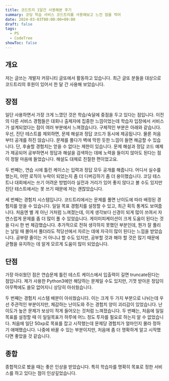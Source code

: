 ```yaml
---
title: 코드트리 1달간 사용해본 후기
summary: 코딩 학습 서비스 코드트리를 사용해보고 느낀 점을 적어
date: 2024-03-03T00:00:00+09:00
draft: false
tags:
  - PS
  - CodeTree
showToc: false
---
```


## 개요
저는 글쓰는 개발자 커뮤니티 글또에서 활동하고 있습니다. 최근 글또 분들을 대상으로 코드트리의 후원이 있어서 한 달 간 사용해 보았습니다.

## 장점
일단 사용하면서 가장 크게 느꼈던 것은 학습/숙달에 중점을 두고 있다는 점입니다. 이전의 다른 서비스 경험들은 대회나 출제자에 집중한 느낌이었는데 학습자 입장에서 서비스가 설계되었다는 점이 여러 부분에서 느껴졌습니다. 구체적인 부분은 아래와 같습니다. 
우선, 진단 테스트를 제외하면, 문제 해설과 정답 코드가 동시에 제공됩니다. 물론 처음부터 공개를 하진 않습니다. 문제를 풀다가 벽에 막힌 듯한 느낌이 들면 해금할 수 있습니다. 단, 후술할 경험치는 얻을 수 없다는 제한이 있습니다. 문제 해설과 정답 코드 예제가 제공되어 공부하면서 정답과 해설을 검색하는 데에 노력을 들이지 않아도 된다는 점이 정말 마음에 들었습니다. 해설도 대체로 친절한 편이었고요. 

두 번째는, 연습 시에 틀린 케이스는 입력과 정답 모두 공개를 해줍니다. 어디서 실수를 했는지, 어떤 로직이 누락이 되었는지 좀 더 디버깅하기 좀 더 용이했습니다. 코딩 테스트나 대회에서는 쓰기 어려운 방법이라 실전과 거리가 있어 좋지 않다고 볼 수도 있지만 진단 테스트에서는 못 쓰기 때문에 저는 괜찮았습니다. 

세 번째는 경험치 시스템입니다. 코드트리에서는 문제를 풀면 난이도에 따라 배정된 경험치를 얻을 수 있습니다. 일일 목표 경험치를 설정할 수 있고, 최근 획득 통계도 보여줍니다. 처음엔 별 게 아닌 거처럼 느껴졌는데, 이게 생각보다 신경이 되게 많이 쓰여서 자연스럽게 문제를 좀 더 많이 풀 수 있었습니다. 게이미피케이션이 크게 도움이 된다는 것을 다시 한 번 체감했습니다. 추가적으로 전혀 생각하지 못했던 부분인데, 뭔가 잘 풀리는 날일 때 몰아서 풀더라도 적당선에서 자르는 데에 자극이 많이 된다는 느낌을 받았습니다. 공부량 줄이는 거 아니냐 할 수도 있지만, 공부할 것과 해야 할 것은 많기 때문에 균형을 유지하는 데 알게 모르게 도움이 많이 되었습니다.

## 단점
가장 아쉬웠던 점은 연습문제 틀린 테스트 케이스에서 입출력이 길면 truncate된다는 점입니다. 제가 사용한 Python3에만 해당하는 문제일 수도 있지만, 기껏 받아온 정답이 아무짝에도 쓸모 없어지니 상당히 아쉬웠습니다. 

두 번째는 경험치 시스템 배분이 아쉬웠습니다. 이는 크게 두 가지 부분으로 나뉘는데 우선 주관적인 부분이지만, 체감하는 난이도와 주는 경험치 양이 괴리감이 있었습니다. 난이도가 높은 문제가 보상이 적게 들어오는 것처럼 느껴졌습니다. 두 번째는, 처음에 일일 목표를 설정할 때 이 일일목표가 하루에 어느 정도 투자를 필요로 하는지 알 수 없었습니다. 처음에 일단 50xp로 목표를 잡고 시작했는데 문제당 경험치가 얼마인지 몰라 정하기 애매했습니다. 나중에 바꿀 수 있는 부분이지만, 처음에 좀 더 명확하게 알고 시작했다면 좋았을 것 같습니다.

## 종합
종합적으로 봤을 때는 좋은 인상을 받았습니다. 특히 학습자를 명확히 목표로 정한 서비스를 하고 있다는 점이 인상깊었습니다. 